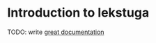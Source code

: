 # Introduction to lekstuga

TODO: write [great documentation](http://jacobian.org/writing/what-to-write/)
